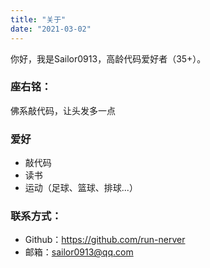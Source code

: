 ```yaml
---
title: "关于"
date: "2021-03-02"
---
```


你好，我是Sailor0913，高龄代码爱好者（35+）。  


### 座右铭：
佛系敲代码，让头发多一点

### 爱好
- 敲代码
- 读书
- 运动（足球、篮球、排球...）


### 联系方式：

- Github：https://github.com/run-nerver
- 邮箱：sailor0913@qq.com


